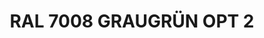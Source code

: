 ---
layout: product
title: "RAL 7008 GRAUGRÜN OPT 2"
price: "300" 
desc: "Akrilna boja 17mL"
img_path: "/assets/img/A.MIG-0006.webp"
brand: "AMMO"
available: true
special_offer: false
new: false
soon: false
cat: "020000"
subcat: "020100"
subsubcat: "020101"
sifra: "A.MIG-0006"
popular: false
spec: false
---